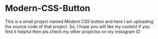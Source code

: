 # Modern-CSS-Button
This is a small project named Modern CSS button and here I am uploading the source code of that project. So, I hope you will like my content if you find it helpful then pls check my other projectss on my Instagram ID

